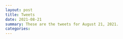 ```yaml
---
layout: post
title: Tweets
date: 2021-08-21
summary: These are the tweets for August 21, 2021.
categories:
---
```


